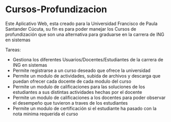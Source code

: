 # Cursos-Profundizacion
Este Aplicativo Web, esta creado para la Universidad Francisco de Paula Santander Cúcuta, su fin es para poder manejar los Cursos de profundización que son una alternativa para graduarse en la carrera de ING en sistemas

Tareas:
* Gestiona los diferentes Usuarios/Docentes/Estudiantes de la carrera de ING en sistemas
* Permite registrarse a un curso deseado que ofrece la universidad
* Permite un modulo de actividades, subida de archivos y descarga que puedan ofrecer cada docente de cada modulo del curso
* Permite un modulo de calificaciones para las soluciones de los estudiantes a sus distintas actividades hechas por el docente
* Permite un modulo de calificaciones a los docentes para poder observar el desempeño que tuvieron a traves de los estudiantes
* Permite un modulo de certificación si el estudiante ha pasado con la nota minima requerida el curso
